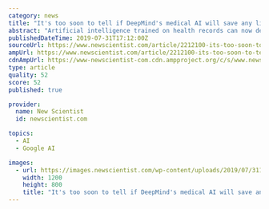 ```yaml
---
category: news
title: "It's too soon to tell if DeepMind's medical AI will save any lives"
abstract: "Artificial intelligence trained on health records can now detect kidney injury up to two days before it occurs. The idea is that an advance warning could help doctors intervene earlier to prevent irreversible damage to the kidneys. AIs are already touted ..."
publishedDateTime: 2019-07-31T17:12:00Z
sourceUrl: https://www.newscientist.com/article/2212100-its-too-soon-to-tell-if-deepminds-medical-ai-will-save-any-lives/
ampUrl: https://www.newscientist.com/article/2212100-its-too-soon-to-tell-if-deepminds-medical-ai-will-save-any-lives/amp/
cdnAmpUrl: https://www-newscientist-com.cdn.ampproject.org/c/s/www.newscientist.com/article/2212100-its-too-soon-to-tell-if-deepminds-medical-ai-will-save-any-lives/amp/
type: article
quality: 52
score: 52
published: true

provider:
  name: New Scientist
  id: newscientist.com

topics:
  - AI
  - Google AI

images:
  - url: https://images.newscientist.com/wp-content/uploads/2019/07/31172251/streams-workplace.jpg
    width: 1200
    height: 800
    title: "It's too soon to tell if DeepMind's medical AI will save any lives"
---
```

